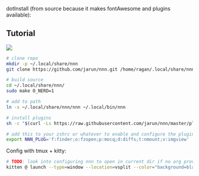 dotInstall (from source because it makes fontAwesome and plugins available):

## Tutorial
![](https://www.youtube.com/watch?v=-knZwdd1ScU)


```sh
# clone repo
mkdir -p ~/.local/share/nnn
git clone https://github.com/jarun/nnn.git /home/ragan/.local/share/nnn

# build source
cd ~/.local/share/nnn/
sudo make O_NERD=1

# add to path
ln -s ~/.local/share/nnn/nnn ~/.local/bin/nnn

# install plugins
sh -c "$(curl -Ls https://raw.githubusercontent.com/jarun/nnn/master/plugins/getplugs)"

# add this to your zshrc or whatever to enable and configure the plugins
export NNN_PLUG='f:finder;o:fzopen;p:mocq;d:diffs;t:nmount;v:imgview'
```


Config with tmux + kitty:

```sh
# TODO: look into configuring nnn to open in current dir if no arg provided
kitten @ launch --type=window --location=vsplit --color="background=black" --env NNN_PLUG='c:fcd;d:dragd;f:finder;o:fzopen;p:preview-tui;j:jump;i:imgview' --env  NNN_FIFO="/tmp/nnn.fifo" nnn
```
